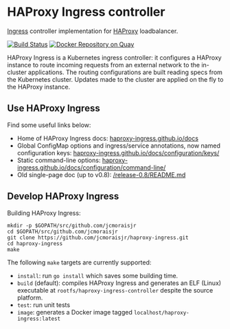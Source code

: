 # HAProxy Ingress controller

[Ingress](https://kubernetes.io/docs/concepts/services-networking/ingress/) controller
implementation for [HAProxy](http://www.haproxy.org/) loadbalancer.

[![Build Status](https://travis-ci.org/jcmoraisjr/haproxy-ingress.svg?branch=master)](https://travis-ci.org/jcmoraisjr/haproxy-ingress) [![Docker Repository on Quay](https://quay.io/repository/jcmoraisjr/haproxy-ingress/status "Docker Repository on Quay")](https://quay.io/repository/jcmoraisjr/haproxy-ingress)

HAProxy Ingress is a Kubernetes ingress controller: it configures a HAProxy instance
to route incoming requests from an external network to the in-cluster applications.
The routing configurations are built reading specs from the Kubernetes cluster.
Updates made to the cluster are applied on the fly to the HAProxy instance.

## Use HAProxy Ingress

Find some useful links below:

* Home of HAProxy Ingress docs: [haproxy-ingress.github.io/docs](https://haproxy-ingress.github.io/docs/)
* Global ConfigMap options and ingress/service annotations, now named configuration keys: [haproxy-ingress.github.io/docs/configuration/keys/](https://haproxy-ingress.github.io/docs/configuration/keys/)
* Static command-line options: [haproxy-ingress.github.io/docs/configuration/command-line/](https://haproxy-ingress.github.io/docs/configuration/command-line/)
* Old single-page doc (up to v0.8): [/release-0.8/README.md](https://github.com/jcmoraisjr/haproxy-ingress/blob/release-0.8/README.md)

## Develop HAProxy Ingress

Building HAProxy Ingress:

```
mkdir -p $GOPATH/src/github.com/jcmoraisjr
cd $GOPATH/src/github.com/jcmoraisjr
git clone https://github.com/jcmoraisjr/haproxy-ingress.git
cd haproxy-ingress
make
```

The following `make` targets are currently supported:

* `install`: run `go install` which saves some building time.
* `build` (default): compiles HAProxy Ingress and generates an ELF (Linux) executable at `rootfs/haproxy-ingress-controller` despite the source platform.
* `test`: run unit tests
* `image`: generates a Docker image tagged `localhost/haproxy-ingress:latest`
